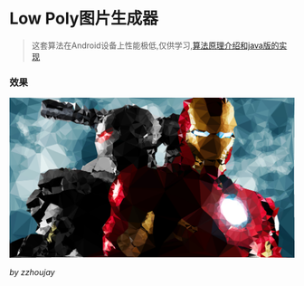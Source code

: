 # Low Poly图片生成器

> 这套算法在Android设备上性能极低,仅供学习,[算法原理介绍和java版的实现](https://github.com/zzhoujay/LowPoly)

### 效果

![](image/img.png)

_by zzhoujay_